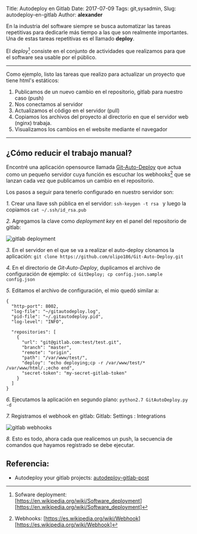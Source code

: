 Title: Autodeploy en Gitlab
Date: 2017-07-09
Tags: git,sysadmin,
Slug: autodeploy-en-gitlab
Author: __alexander__

En la industria del software siempre se busca automatizar las tareas repetitivas para dedicarle más tiempo a las que son realmente importantes. Una de estas tareas repetitivas es el llamado **deploy**.

El *deploy*[^1] consiste en el conjunto de actividades que realizamos para que el software sea usable por el público.

- - -

Como ejemplo, listo las tareas que realizo para actualizar un proyecto que tiene html's estáticos:

1. Publicamos de un nuevo cambio en el repositorio, gitlab para nuestro caso (push)
2. Nos conectamos al servidor
3. Actualizamos el código en el servidor (pull)
4. Copiamos los archivos del proyecto al directorio en que el servidor web (nginx) trabaja.
5. Visualizamos los cambios en el website mediante el navegador


- - -

## ¿Cómo reducir el trabajo manual?

Encontré una aplicación opensource llamada [Git-Auto-Deploy][Git-Auto-Deploy] que actua como un pequeño servidor cuya función es escuchar los webhooks[^2] que se lanzan cada vez que publicamos un cambio en el repositorio.

Los pasos a seguir para tenerlo configurado en nuestro servidor son:

*1.* Crear una llave ssh pública en el servidor: `ssh-keygen -t rsa ` y luego la copiamos `cat ~/.ssh/id_rsa.pub`

*2.* Agregamos la clave como *deployment key* en el panel del repositorio de gitlab:

![gitlab deployment][gitlab-deployment]

*3.* En el servidor en el que se va a realizar el auto-deploy clonamos la aplicación: `git clone https://github.com/olipo186/Git-Auto-Deploy.git`

*4.* En el directorio de *Git-Auto-Deploy*, duplicamos el archivo de configuración de ejemplo: `cd GitDeploy; cp config.json.sample config.json`

*5.* Editamos el archivo de configuración, el mio quedó similar a:

~~~
{
  "http-port": 8002,
  "log-file": "~/gitautodeploy.log",
  "pid-file": "~/.gitautodeploy.pid",
  "log-level": "INFO",

  "repositories": [
    {
      "url": "git@gitlab.com:test/test.git",
      "branch": "master",
      "remote": "origin",
      "path": "/var/www/test/",
      "deploy": "echo deploying;cp -r /var/www/test/* /var/www/html/.;echo end",
      "secret-token": "my-secret-gitlab-token"
    }
  ]
}
~~~

*6.* Ejecutamos la aplicación en segundo plano: `python2.7 GitAutoDeploy.py -d`

*7.* Registramos el webhook en gitlab: Gitlab: Settings : Integrations

![gitlab webhooks][gitlab-webhooks]

*8.* Esto es todo, ahora cada que realicemos un push, la secuencia de comandos que hayamos registrado se debe ejecutar.

## Referencia:

- Autodeploy your gitlab projects: [autodeploy-gitlab-post]

[gitlab-deployment]: /pictures/gitlab-deployment-key.png 'gitlab deployment keys'
[gitlab-webhooks]: /pictures/gitlab-webhooks.png 'gitlab webhooks'

[Git-Auto-Deploy]: https://github.com/olipo186/Git-Auto-Deploy
[autodeploy-gitlab-post]: https://johnflynn.me/autodeploy-your-gitlab-projects/

[^1]: Sofware deployment: [https://en.wikipedia.org/wiki/Software_deployment][https://en.wikipedia.org/wiki/Software_deployment]
[^2]: Webhooks: [https://es.wikipedia.org/wiki/Webhook][https://es.wikipedia.org/wiki/Webhook]
